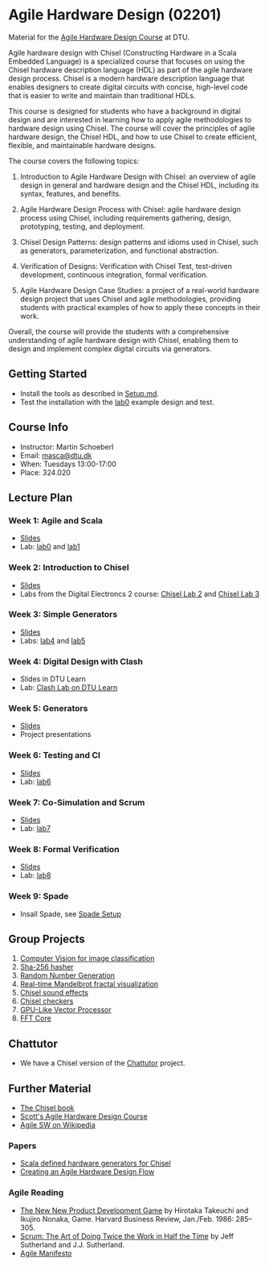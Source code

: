 # Agile Hardware Design (02201)

Material for the [Agile Hardware Design Course](https://kurser.dtu.dk/course/02201) at DTU.

Agile hardware design with Chisel (Constructing Hardware in a Scala Embedded Language) is a specialized course that focuses on using the Chisel hardware description language (HDL) as part of the agile hardware design process. Chisel is a modern hardware description language that enables designers to create digital circuits with concise, high-level code that is easier to write and maintain than traditional HDLs.

This course is designed for students who have a background in digital design and are interested in learning how to apply agile methodologies to hardware design using Chisel. The course will cover the principles of agile hardware design, the Chisel HDL, and how to use Chisel to create efficient, flexible, and maintainable hardware designs.

The course covers the following topics:

1. Introduction to Agile Hardware Design with Chisel: an overview of agile design in general and hardware design and the Chisel HDL, including its syntax, features, and benefits.

2. Agile Hardware Design Process with Chisel: agile hardware design process using Chisel, including requirements gathering, design, prototyping, testing, and deployment.

3. Chisel Design Patterns: design patterns and idioms used in Chisel, such as generators, parameterization, and functional abstraction.

4. Verification of Designs: Verification with Chisel Test, test-driven development, continuous integration, formal verification.

5. Agile Hardware Design Case Studies: a project of a real-world hardware design project that uses Chisel and agile methodologies, providing students with practical examples of how to apply these concepts in their work.

Overall, the course will provide the students with a comprehensive understanding of agile hardware design with Chisel, enabling them to design and implement complex digital circuits via generators.

## Getting Started

 * Install the tools as described in [Setup.md](Setup.md).
 * Test the installation with the [lab0](lab0) example design and test.

## Course Info

 * Instructor: Martin Schoeberl
 * Email: masca@dtu.dk
 * When: Tuesdays 13:00-17:00
 * Place: 324.020

 ## Lecture Plan

 ### Week 1: Agile and Scala

  * [Slides](01_scala.pdf)
  * Lab: [lab0](lab0) and [lab1](lab1)

### Week 2: Introduction to Chisel

  * [Slides](02_chisel.pdf)
  * Labs from the Digital Electroncs 2 course: [Chisel Lab 2](https://github.com/schoeberl/chisel-lab/tree/master/lab2) and [Chisel Lab 3](https://github.com/schoeberl/chisel-lab/tree/master/lab3)

### Week 3: Simple Generators

 * [Slides](03_simp_gen.pdf)
 * Labs: [lab4](lab4) and [lab5](lab5)

### Week 4: Digital Design with Clash

 * Slides in DTU Learn
 * Lab: [Clash Lab on DTU Learn](https://learn.inside.dtu.dk/d2l/le/lessons/270912/topics/1074403)

 ### Week 5: Generators

 * [Slides](05_generators.pdf)
 * Project presentations

 ### Week 6: Testing and CI

 * [Slides](06_testing_and_ci.pdf)
 * Lab: [lab6](lab6)

 ### Week 7: Co-Simulation and Scrum

 * [Slides](07_co_sim.pdf)
 * Lab: [lab7](lab7)

 ### Week 8: Formal Verification

  * [Slides](08_formal_verification.pdf)
  * Lab: [lab8](lab8)

 ### Week 9: Spade

  * Insall Spade, see [Spade Setup](https://docs.spade-lang.org/agile/quick_setup.html)
 
## Group Projects

 1. [Computer Vision for image classification](https://github.com/WAAAlex1/Agile-hw-dev-project-ComVis)
 1. [Sha-256 hasher](TBD)
 1. [Random Number Generation](https://github.com/rifkifi/Agile-HW-Design-RNG)
 1. [Real-time Mandelbrot fractal visualization](https://github.com/komv123/AgileHWProject)
 1. [Chisel sound effects](https://github.com/oteyatosys/chisel-sound-effects)
 1. [Chisel checkers](https://github.com/jaller698/Chisel-checkers)
 1. [GPU-Like Vector Processor](TBD)
 1. [FFT Core](https://github.com/lasseslips/fft-core)

## Chattutor

 * We have a Chisel version of the [Chattutor](https://chattutor.dk/c/111/s/141/) project.

## Further Material

 * [The Chisel book](https://www.imm.dtu.dk/~masca/chisel-book.html)
 * [Scott's Agile Hardware Design Course](https://classes.soe.ucsc.edu/cse228a/Winter24/)
 * [Agile SW on Wikipedia](https://en.wikipedia.org/wiki/Agile_software_development)

 ### Papers

 * [Scala defined hardware generators for Chisel](https://www.sciencedirect.com/science/article/pii/S014193312500050X)
 * [Creating an Agile Hardware Design Flow](https://cs.stanford.edu/~niemetz/publications/2020/DAC2020.pdf)

 ### Agile Reading

  * [The New New Product Development Game](https://hbr.org/1986/01/the-new-new-product-development-game) by Hirotaka Takeuchi and Ikujiro Nonaka, Game. Harvard Business Review, Jan./Feb. 1986: 285–305.
  * [Scrum: The Art of Doing Twice the Work in Half the Time](https://www.amazon.com/Scrum-Doing-Twice-Half-Time/dp/038534645X) by Jeff Sutherland and J.J. Sutherland.
  * [Agile Manifesto](https://agilemanifesto.org/)
